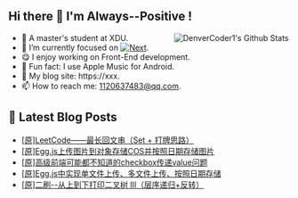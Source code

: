 ## Hi there 👋 I'm Always--Positive !
<div>
  <img alt="DenverCoder1's Github Stats" src="https://denvercoder1-github-readme-stats.vercel.app/api?username=qq1120637483&show_icons=true&count_private=true&theme=react&hide_border=true&hide_title=true&bg_color=1F222E&title_color=F85D7F&icon_color=F8D866" align= "right" />

- 🎒 A master's student at XDU. 
- 🔬 I’m currently focused on [![Next](https://img.shields.io/badge/-Next-brightgreen)](https://). 
- 😋 I enjoy working on Front-End development.
- 🎵 Fun fact: I use Apple Music for Android.
- 📝 My blog site: https://xxx.
- 📫 How to reach me:  1120637483@qq.com.
</div>  


## 📕 Latest Blog Posts

<!-- BLOG-POST-LIST:START -->
- [[原]LeetCode——最长回文串（Set + 打牌思路）](https://blog.csdn.net/sinat_41696687/article/details/121484926)
- [[原]Egg.js上传图片到对象存储COS并按照日期存储图片](https://blog.csdn.net/sinat_41696687/article/details/121463990)
- [[原]高级前端可能都不知道的checkbox传递value问题](https://blog.csdn.net/sinat_41696687/article/details/121454927)
- [[原]Egg.js中实现单文件上传、多文件上传、按照日期存储](https://blog.csdn.net/sinat_41696687/article/details/121449206)
- [[原]二刷--从上到下打印二叉树 III（层序递归+反转）](https://blog.csdn.net/sinat_41696687/article/details/121442574)
<!-- BLOG-POST-LIST:END -->










